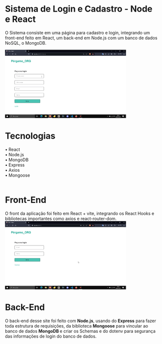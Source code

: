 # Sistema de Login e Cadastro - Node e React
O Sistema consiste em uma página para cadastro e login, integrando um front-end feito em React, um back-end em 
Node.js com um banco de dados NoSQL, o MongoDB.
<br>

<img src="./gitHub/signPergamo.gif" alt="Imagem de login da aplicação" width="400px">

# Tecnologias
• React<br>
• Node.js<br>
• MongoDB<br>
• Express<br>
• Axios<br>
• Mongoose<br>
<br>
# Front-End
O front da aplicação foi feito em React + vite, integrando os React Hooks e bibliotecas importantes como axios e 
react-router-dom.
<img src="./gitHub/loginPergamo.gif" alt="Imagem de login da aplicação" width="400px">
<br>
# Back-End
O back-end desse site foi feito com <strong>Node.js</strong>, usando do <strong>Express</strong> para fazer toda 
estrutura de requisições, da biblioteca <strong>Mongoose</strong> para vincular ao banco de dados <strong>MongoDB
</strong> e criar os Schemas e do dotenv para segurança das informações de login do banco de dados.